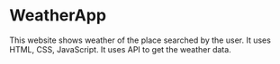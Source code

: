 # WeatherApp
This website shows weather of the place searched by the user. It uses HTML, CSS, JavaScript. It uses API to get the weather data.
